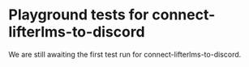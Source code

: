 # Playground tests for connect-lifterlms-to-discord
We are still awaiting the first test run for connect-lifterlms-to-discord.
